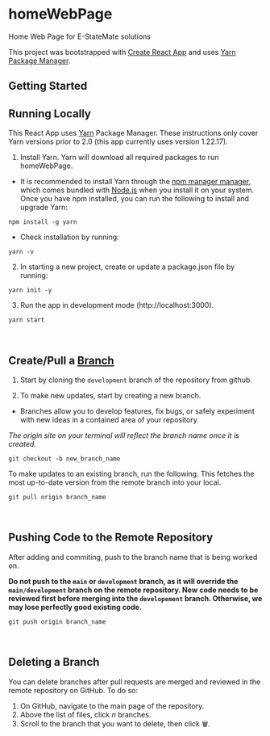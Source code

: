 # __homeWebPage__
Home Web Page for E-StateMate solutions

This project was bootstrapped with [Create React App](https://github.com/facebook/create-react-app) and uses [Yarn Package Manager](https://yarnpkg.com/). 

## __Getting Started__

## Running Locally 
This React App uses [Yarn](https://yarnpkg.com/) Package Manager. These instructions only cover Yarn versions prior to 2.0 (this app currently uses version 1.22.17).  

1. Install Yarn. Yarn will download all required packages to run homeWebPage. 

- It is recommended to install Yarn through the [npm manager manager](https://www.npmjs.com/), which comes bundled with [Node.js](https://nodejs.org/en/) when you install it on your system. Once you have npm installed, you can run the following to install and upgrade Yarn:

```
npm install -g yarn
```

- Check installation by running: 

```
yarn -v
```

2. In starting a new project, create or update a package.json file by running: 

```
yarn init -y
```

3. Run the app in development mode (http://localhost:3000).

``` 
yarn start
```
<br/>

## Create/Pull a [Branch](https://docs.github.com/en/pull-requests/collaborating-with-pull-requests/proposing-changes-to-your-work-with-pull-requests/about-branches)

1. Start by cloning the `development` branch of the repository from github.
<!-- I believe we will be using the development branch as the primary source to pull from, since that is where we are merging into? -->

2. To make new updates, start by creating a new branch. 

- Branches allow you to develop features, fix bugs, or safely experiment with new ideas in a contained area of your repository. 

<!-- - A new branch should be created while the `development` branch is selected. The `development` branch is where we will primarily be working off.  -->
*The origin site on your terminal will reflect the branch name once it is created.* 

```
git checkout -b new_branch_name
```

To make updates to an existing branch, run the following. This fetches the most up-to-date version from the remote branch into your local.

```
git pull origin branch_name
```
<br/>

## Pushing Code to the Remote Repository
After adding and commiting, push to the branch name that is being worked on. <br/>

__Do not push to the `main` or `development` branch, as it will override the `main/development` branch on the remote repository. New code needs to be reviewed first before merging into the `developement` branch. Otherwise, we may lose perfectly good existing code.__

```
git push origin branch_name
```

<br />

## Deleting a Branch
You can delete branches after pull requests are merged and reviewed in the remote repository on GitHub. To do so: 
 1. On GitHub, navigate to the main page of the repository. 
 2. Above the list of files, click *n* branches. 
 3. Scroll to the branch that you want to delete, then click 🗑. 